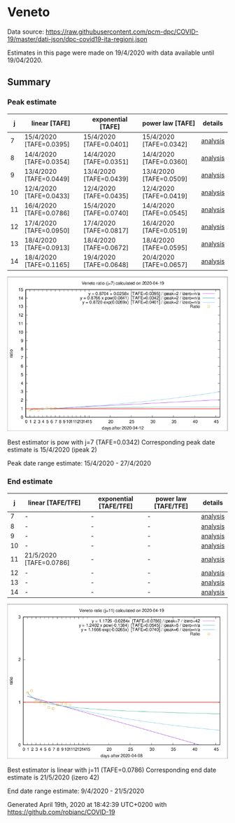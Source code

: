 # Veneto


Data source: https://raw.githubusercontent.com/pcm-dpc/COVID-19/master/dati-json/dpc-covid19-ita-regioni.json

Estimates in this page were made on 19/4/2020 with data available until 19/04/2020.


## Summary 

### Peak estimate 
|j|linear [TAFE]|exponential [TAFE]|power law [TAFE]|details|
|---|----|-----------|---------|-------|
|7|15/4/2020 [TAFE=0.0395]|15/4/2020 [TAFE=0.0401]|15/4/2020 [TAFE=0.0342]|[analysis](COVID-19_veneto_j7_2020-04-19.md)|
|8|14/4/2020 [TAFE=0.0354]|14/4/2020 [TAFE=0.0351]|14/4/2020 [TAFE=0.0360]|[analysis](COVID-19_veneto_j8_2020-04-19.md)|
|9|13/4/2020 [TAFE=0.0449]|13/4/2020 [TAFE=0.0439]|13/4/2020 [TAFE=0.0509]|[analysis](COVID-19_veneto_j9_2020-04-19.md)|
|10|12/4/2020 [TAFE=0.0433]|12/4/2020 [TAFE=0.0435]|12/4/2020 [TAFE=0.0419]|[analysis](COVID-19_veneto_j10_2020-04-19.md)|
|11|16/4/2020 [TAFE=0.0786]|15/4/2020 [TAFE=0.0740]|14/4/2020 [TAFE=0.0545]|[analysis](COVID-19_veneto_j11_2020-04-19.md)|
|12|17/4/2020 [TAFE=0.0950]|17/4/2020 [TAFE=0.0817]|16/4/2020 [TAFE=0.0519]|[analysis](COVID-19_veneto_j12_2020-04-19.md)|
|13|18/4/2020 [TAFE=0.0913]|18/4/2020 [TAFE=0.0672]|18/4/2020 [TAFE=0.0595]|[analysis](COVID-19_veneto_j13_2020-04-19.md)|
|14|18/4/2020 [TAFE=0.1165]|19/4/2020 [TAFE=0.0648]|20/4/2020 [TAFE=0.0657]|[analysis](COVID-19_veneto_j14_2020-04-19.md)|

![best peak estimate](COVID-19_veneto_j7_2020-04-19.png)

Best estimator is pow with j=7 (TAFE=0.0342)
Corresponding peak date estimate is 15/4/2020 (ipeak 2)


Peak date range estimate: 15/4/2020 - 27/4/2020

### End estimate 
|j|linear [TAFE/TFE]|exponential [TAFE/TFE]|power law [TAFE/TFE]|details|
|---|----|-----------|---------|-------|
|7|-|-|-|[analysis](COVID-19_veneto_j7_2020-04-19.md)|
|8|-|-|-|[analysis](COVID-19_veneto_j8_2020-04-19.md)|
|9|-|-|-|[analysis](COVID-19_veneto_j9_2020-04-19.md)|
|10|-|-|-|[analysis](COVID-19_veneto_j10_2020-04-19.md)|
|11|21/5/2020 [TAFE=0.0786]|-|-|[analysis](COVID-19_veneto_j11_2020-04-19.md)|
|12|-|-|-|[analysis](COVID-19_veneto_j12_2020-04-19.md)|
|13|-|-|-|[analysis](COVID-19_veneto_j13_2020-04-19.md)|
|14|-|-|-|[analysis](COVID-19_veneto_j14_2020-04-19.md)|

![best zero estimate](COVID-19_veneto_j11_2020-04-19.png)

Best estimator is linear with j=11 (TAFE=0.0786)
Corresponding end date estimate is 21/5/2020 (izero 42)


End date range estimate: 9/4/2020 - 21/5/2020

Generated April 19th, 2020 at 18:42:39 UTC+0200 with https://github.com/robianc/COVID-19
